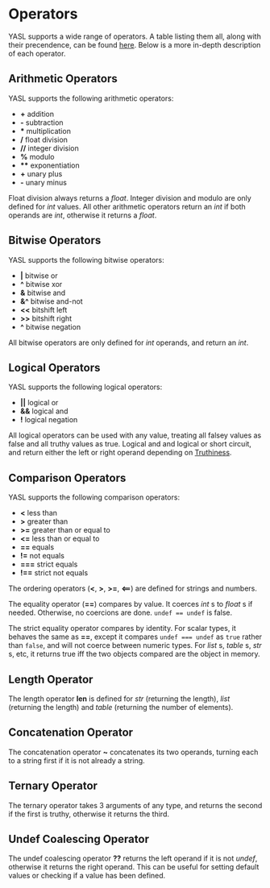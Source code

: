 # Operators

YASL supports a wide range of operators. A table listing them all, along with their precendence, can be found [here](/docs/expressions/operator-precedence-table). Below is a more in-depth description of each operator.

## Arithmetic Operators
 YASL supports the following arithmetic operators:

* **+**  addition
* **-** subtraction
* **\*** multiplication
* **/** float division
* **//** integer division
* **%** modulo
* **\*\*** exponentiation
* **+** unary plus
* **-** unary minus

Float division always returns a _float_. Integer division and modulo are only defined for _int_ values. All other arithmetic operators return an _int_ if both operands are _int_, otherwise it returns a _float_.

## Bitwise Operators
YASL supports the following bitwise operators:

* **\|** bitwise or
* **^** bitwise xor
* **&** bitwise and
* **&^** bitwise and-not
* **\<\<** bitshift left
* **\>\>** bitshift right
* **^** bitwise negation

All bitwise operators are only defined for _int_ operands, and return an _int_.

## Logical Operators
YASL supports the following logical operators:

* **\|\|** logical or
* **&&** logical and
* **!** logical negation

All logical operators can be used with any value, treating all falsey values as false and all truthy values as true. Logical and and logical or short circuit, and return either the left or right operand depending on [Truthiness](/docs/control-flow/truthiness).

## Comparison Operators
YASL supports the following comparison operators:

* **\<** less than
* **\>** greater than
* **\>=** greater than or equal to
* **\<=** less than or equal to
* **==** equals
* **!=** not equals
* **===** strict equals
* **!==** strict not equals

The ordering operators (**\<**, **\>**, **\>=**, **\<==**) are defined for strings and numbers.

The equality operator (**==**) compares by value. It coerces _int_ s to _float_ s if needed. Otherwise, no coercions are done. `undef == undef` is false.

The strict equality operator compares by identity. For scalar types, it behaves the same as **==**, except it compares `undef === undef` as `true` rather than `false`, and will not coerce between numeric types. For _list_ s, _table_ s, _str_ s, etc, it returns true iff the two objects compared are the object in memory.

## Length Operator
The length operator **len** is defined for _str_ (returning the length), _list_ (returning the length) and _table_ (returning the number of elements).

## Concatenation Operator
The concatenation operator **~** concatenates its two operands, turning each to a string first if it is not already a string.

## Ternary Operator
The ternary operator takes 3 arguments of any type, and returns the second if the first is truthy, otherwise it returns the third.

## Undef Coalescing Operator
The undef coalescing operator **??** returns the left operand if it is not _undef_, otherwise it returns the right operand. This can be useful for setting default values or checking if a value has been defined.
